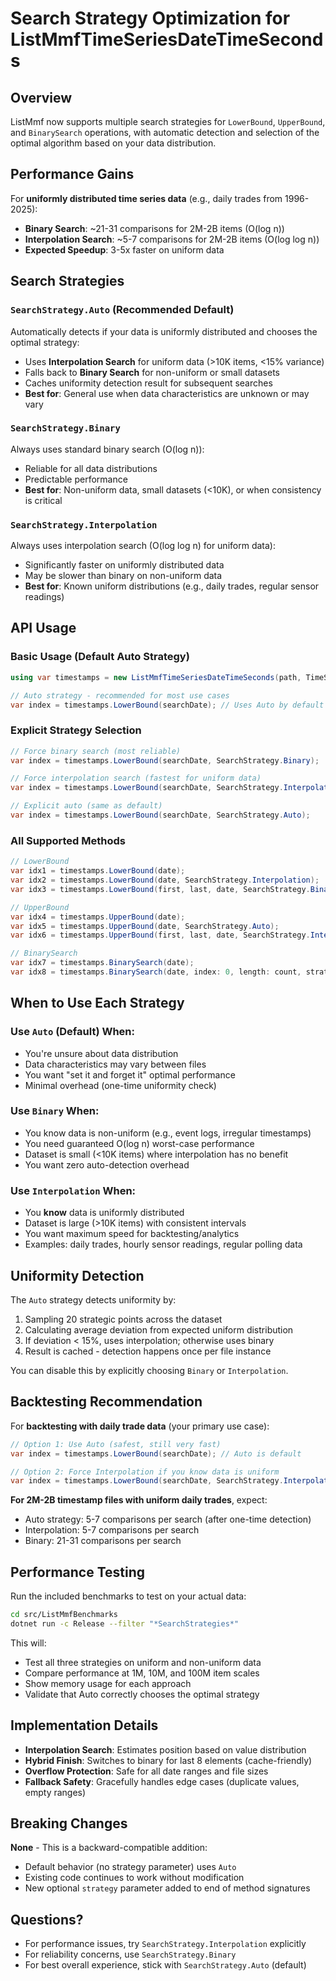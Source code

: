 # Search Strategy Optimization for ListMmfTimeSeriesDateTimeSeconds

## Overview

ListMmf now supports multiple search strategies for `LowerBound`, `UpperBound`, and `BinarySearch` operations, with automatic detection and selection of the optimal algorithm based on your data distribution.

## Performance Gains

For **uniformly distributed time series data** (e.g., daily trades from 1996-2025):
- **Binary Search**: ~21-31 comparisons for 2M-2B items (O(log n))
- **Interpolation Search**: ~5-7 comparisons for 2M-2B items (O(log log n))
- **Expected Speedup**: 3-5x faster on uniform data

## Search Strategies

### `SearchStrategy.Auto` (Recommended Default)
Automatically detects if your data is uniformly distributed and chooses the optimal strategy:
- Uses **Interpolation Search** for uniform data (>10K items, <15% variance)
- Falls back to **Binary Search** for non-uniform or small datasets
- Caches uniformity detection result for subsequent searches
- **Best for**: General use when data characteristics are unknown or may vary

### `SearchStrategy.Binary`
Always uses standard binary search (O(log n)):
- Reliable for all data distributions
- Predictable performance
- **Best for**: Non-uniform data, small datasets (<10K), or when consistency is critical

### `SearchStrategy.Interpolation`
Always uses interpolation search (O(log log n) for uniform data):
- Significantly faster on uniformly distributed data
- May be slower than binary on non-uniform data
- **Best for**: Known uniform distributions (e.g., daily trades, regular sensor readings)

## API Usage

### Basic Usage (Default Auto Strategy)

```csharp
using var timestamps = new ListMmfTimeSeriesDateTimeSeconds(path, TimeSeriesOrder.Ascending);

// Auto strategy - recommended for most use cases
var index = timestamps.LowerBound(searchDate); // Uses Auto by default
```

### Explicit Strategy Selection

```csharp
// Force binary search (most reliable)
var index = timestamps.LowerBound(searchDate, SearchStrategy.Binary);

// Force interpolation search (fastest for uniform data)
var index = timestamps.LowerBound(searchDate, SearchStrategy.Interpolation);

// Explicit auto (same as default)
var index = timestamps.LowerBound(searchDate, SearchStrategy.Auto);
```

### All Supported Methods

```csharp
// LowerBound
var idx1 = timestamps.LowerBound(date);
var idx2 = timestamps.LowerBound(date, SearchStrategy.Interpolation);
var idx3 = timestamps.LowerBound(first, last, date, SearchStrategy.Binary);

// UpperBound
var idx4 = timestamps.UpperBound(date);
var idx5 = timestamps.UpperBound(date, SearchStrategy.Auto);
var idx6 = timestamps.UpperBound(first, last, date, SearchStrategy.Interpolation);

// BinarySearch
var idx7 = timestamps.BinarySearch(date);
var idx8 = timestamps.BinarySearch(date, index: 0, length: count, strategy: SearchStrategy.Binary);
```

## When to Use Each Strategy

### Use `Auto` (Default) When:
- You're unsure about data distribution
- Data characteristics may vary between files
- You want "set it and forget it" optimal performance
- Minimal overhead (one-time uniformity check)

### Use `Binary` When:
- You know data is non-uniform (e.g., event logs, irregular timestamps)
- You need guaranteed O(log n) worst-case performance
- Dataset is small (<10K items) where interpolation has no benefit
- You want zero auto-detection overhead

### Use `Interpolation` When:
- You **know** data is uniformly distributed
- Dataset is large (>10K items) with consistent intervals
- You want maximum speed for backtesting/analytics
- Examples: daily trades, hourly sensor readings, regular polling data

## Uniformity Detection

The `Auto` strategy detects uniformity by:
1. Sampling 20 strategic points across the dataset
2. Calculating average deviation from expected uniform distribution
3. If deviation < 15%, uses interpolation; otherwise uses binary
4. Result is cached - detection happens once per file instance

You can disable this by explicitly choosing `Binary` or `Interpolation`.

## Backtesting Recommendation

For **backtesting with daily trade data** (your primary use case):

```csharp
// Option 1: Use Auto (safest, still very fast)
var index = timestamps.LowerBound(searchDate); // Auto is default

// Option 2: Force Interpolation if you know data is uniform
var index = timestamps.LowerBound(searchDate, SearchStrategy.Interpolation);
```

**For 2M-2B timestamp files with uniform daily trades**, expect:
- Auto strategy: 5-7 comparisons per search (after one-time detection)
- Interpolation: 5-7 comparisons per search
- Binary: 21-31 comparisons per search

## Performance Testing

Run the included benchmarks to test on your actual data:

```bash
cd src/ListMmfBenchmarks
dotnet run -c Release --filter "*SearchStrategies*"
```

This will:
- Test all three strategies on uniform and non-uniform data
- Compare performance at 1M, 10M, and 100M item scales
- Show memory usage for each approach
- Validate that Auto correctly chooses the optimal strategy

## Implementation Details

- **Interpolation Search**: Estimates position based on value distribution
- **Hybrid Finish**: Switches to binary for last 8 elements (cache-friendly)
- **Overflow Protection**: Safe for all date ranges and file sizes
- **Fallback Safety**: Gracefully handles edge cases (duplicate values, empty ranges)

## Breaking Changes

**None** - This is a backward-compatible addition:
- Default behavior (no strategy parameter) uses `Auto`
- Existing code continues to work without modification
- New optional `strategy` parameter added to end of method signatures

## Questions?

- For performance issues, try `SearchStrategy.Interpolation` explicitly
- For reliability concerns, use `SearchStrategy.Binary`
- For best overall experience, stick with `SearchStrategy.Auto` (default)
